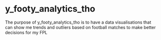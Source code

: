 # y_footy_analytics_tho

The purpose of y_footy_analytics_tho is
to have a data visualisations that can show me trends
and outliers based on football matches to make
better decisions for my FPL